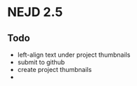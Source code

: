 NEJD 2.5
==============

Todo
----

- left-align text under project thumbnails
- submit to github
- create project thumbnails
- 
